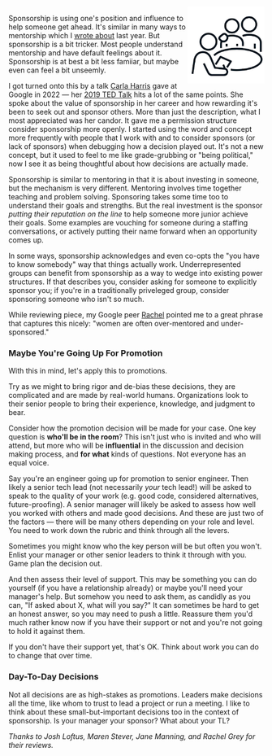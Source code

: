 <!--
.. title: Sponsorship
.. slug: sponsorship
.. date: 2025-03-28 12:00:00 UTC-08:00
.. tags: Management
.. category: 
.. link: 
.. description: 
.. type: text
.. status: draft
-->

<img style="float:right" class="postimage" src="/f/sponsor.png" alt="One person helping another while at being graded" width=30%>

Sponsorship is using one's position and influence to help someone get ahead.
It's similar in many ways to mentorship which I [wrote about](/posts/mentoring)
last year. But sponsorship is a bit tricker. Most people understand mentorship
and have default feelings about it. Sponsorship is at best a bit less famiiar,
but maybe even can feel a bit unseemly.

I got turned onto this by a talk [Carla Harris][] gave at Google in 2022 &mdash;
her [2019 TED Talk][vid] hits a lot of the same points. She spoke about the
value of sponsorship in her career and how rewarding it's been to seek out and
sponsor others. More than just the description, what I most appreciated was her
candor. It gave me a permission structure consider sponsorship more openly. I
started using the word and concept more frequently with people that I work with
and to consider sponsors (or lack of sponsors) when debugging how a decision
played out. It's not a new concept, but it used to feel to me like
grade-grubbing or "being political," now I see it as being thoughtful about how
decisions are actually made.

Sponsorship is similar to mentoring in that it is about investing in someone,
but the mechanism is very different. Mentoring involves time together teaching
and problem solving. Sponsoring takes some time too to understand their
goals and strengths. But the real investment is the sponsor _putting
their reputation on the line_ to help someone more junior achieve their goals.
Some examples are vouching for someone during a staffing conversations, or
actively putting their name forward when an opportunity comes up.

In some ways, sponsorship acknowledges and even co-opts the "you have to know
somebody" way that things actually work. Underrepresented groups can benefit
from sponsorship as a way to wedge into existing power structures. If that
describes you, consider asking for someone to explicitly sponsor you; if you're
in a traditionally priveleged group, consider sponsoring someone who isn't so
much.

While reviewing piece, my Google peer [Rachel][] pointed me to a great phrase
that captures this nicely: "women are often over-mentored and under-sponsored."

### Maybe You're Going Up For Promotion

With this in mind, let's apply this to promotions.

Try as we might to bring rigor and de-bias these decisions, they are complicated
and are made by real-world humans. Organizations look to their senior people to
bring their experience, knowledge, and judgment to bear.

Consider how the promotion decision will be made for your case. One key question
is **who'll be in the room**? This isn't just who is invited and who will
attend, but more who will be **influential** in the discussion and decision
making process, and **for what** kinds of questions. Not everyone has an equal
voice.

Say you're an engineer going up for promotion to senior engineer. Then likely a senior
tech lead (not necessarily _your_ tech lead!) will be asked to speak to the
quality of your work (e.g. good code, considered alternatives, future-proofing).
A senior manager will likely be asked to assess how well you worked with others
and made good decisions. And these are just two of the factors &mdash; there
will be many others depending on your role and level. You need to work down the
rubric and think through all the levers.

Sometimes you might know who the key person will be but often you won't. Enlist
your manager or other senior leaders to think it through with you. Game plan the
decision out.

And then assess their level of support. This may be something you can do
yourself (if you have a relationship already) or maybe you'll need your
manager's help. But somehow you need to ask them, as candidly as you can, "If
asked about X, what will you say?" It can sometimes be hard to get an honest
answer, so you may need to push a little. Reassure them you'd much rather know
now if you have their support or not and you're not going to hold it against
them.

If you don't have their support yet, that's OK. Think about work you can do
to change that over time.

### Day-To-Day Decisions

Not all decisions are as high-stakes as promotions. Leaders make decisions all
the time, like whom to trust to lead a project or run a meeting. I like to think
about these small-but-important decisions too in the context of sponsorship. Is
your manager your sponsor? What about your TL?

_Thanks to Josh Loftus, Maren Stever, Jane Manning, and Rachel Grey for their
reviews._

[Carla Harris]: https://www.carlaspearls.com/
[vid]: https://www.youtube.com/watch?v=gpE_W50OTUc
[Rachel]: https://www.linkedin.com/in/rachel-grey-b69319/